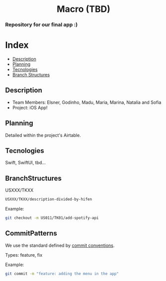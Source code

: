 <h1 align="center"> Macro (TBD) </h1>

### Repository for our final app :)

# Index

- [Description](#Description)
- [Planning](#Planning)
- [Tecnologies](#Tecnologies)
- [Branch Structures](#BranchStructures)


## Description
- Team Members: Elsner, Godinho, Madu, Maria, Marina, Natalia and Sofia
- Project: iOS App!

## Planning
Detailed within the project's Airtable.

## Tecnologies
Swift, SwiftUI, tbd...


## BranchStructures

USXXX/TKXX

```bash
USXXX/TKXX/description-divided-by-hifen
```

Example:

```bash
git checkout -m US011/TK01/add-spotify-api
```

## CommitPatterns
We use the standard defined by [commit conventions](https://medium.com/@eltonea/agregando-valor-a-cada-commit-4d1fbe119a30
).

Types: feature, fix

Example:
```bash
git commit -m "feature: adding the menu in the app"
```
